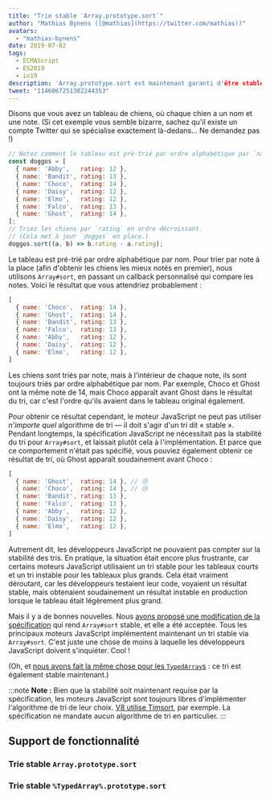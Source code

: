 ```yaml
---
title: "Trie stable `Array.prototype.sort`"
author: "Mathias Bynens ([@mathias](https://twitter.com/mathias))"
avatars:
  - "mathias-bynens"
date: 2019-07-02
tags:
  - ECMAScript
  - ES2019
  - io19
description: 'Array.prototype.sort est maintenant garanti d'être stable.'
tweet: "1146067251302244353"
---
```

Disons que vous avez un tableau de chiens, où chaque chien a un nom et une note. (Si cet exemple vous semble bizarre, sachez qu'il existe un compte Twitter qui se spécialise exactement là-dedans… Ne demandez pas !)

```js
// Notez comment le tableau est pré-trié par ordre alphabétique par `name`.
const doggos = [
  { name: 'Abby',   rating: 12 },
  { name: 'Bandit', rating: 13 },
  { name: 'Choco',  rating: 14 },
  { name: 'Daisy',  rating: 12 },
  { name: 'Elmo',   rating: 12 },
  { name: 'Falco',  rating: 13 },
  { name: 'Ghost',  rating: 14 },
];
// Triez les chiens par `rating` en ordre décroissant.
// (Cela met à jour `doggos` en place.)
doggos.sort((a, b) => b.rating - a.rating);
```

<!--truncate-->
Le tableau est pré-trié par ordre alphabétique par nom. Pour trier par note à la place (afin d'obtenir les chiens les mieux notés en premier), nous utilisons `Array#sort`, en passant un callback personnalisé qui compare les notes. Voici le résultat que vous attendriez probablement :

```js
[
  { name: 'Choco',  rating: 14 },
  { name: 'Ghost',  rating: 14 },
  { name: 'Bandit', rating: 13 },
  { name: 'Falco',  rating: 13 },
  { name: 'Abby',   rating: 12 },
  { name: 'Daisy',  rating: 12 },
  { name: 'Elmo',   rating: 12 },
]
```

Les chiens sont triés par note, mais à l'intérieur de chaque note, ils sont toujours triés par ordre alphabétique par nom. Par exemple, Choco et Ghost ont la même note de 14, mais Choco apparaît avant Ghost dans le résultat du tri, car c'est l'ordre qu'ils avaient dans le tableau original également.

Pour obtenir ce résultat cependant, le moteur JavaScript ne peut pas utiliser _n'importe quel_ algorithme de tri — il doit s'agir d'un tri dit « stable ». Pendant longtemps, la spécification JavaScript ne nécessitait pas la stabilité du tri pour `Array#sort`, et laissait plutôt cela à l'implémentation. Et parce que ce comportement n'était pas spécifié, vous pouviez également obtenir ce résultat de tri, où Ghost apparaît soudainement avant Choco :

```js
[
  { name: 'Ghost',  rating: 14 }, // 😢
  { name: 'Choco',  rating: 14 }, // 😢
  { name: 'Bandit', rating: 13 },
  { name: 'Falco',  rating: 13 },
  { name: 'Abby',   rating: 12 },
  { name: 'Daisy',  rating: 12 },
  { name: 'Elmo',   rating: 12 },
]
```

Autrement dit, les développeurs JavaScript ne pouvaient pas compter sur la stabilité des tris. En pratique, la situation était encore plus frustrante, car certains moteurs JavaScript utilisaient un tri stable pour les tableaux courts et un tri instable pour les tableaux plus grands. Cela était vraiment déroutant, car les développeurs testaient leur code, voyaient un résultat stable, mais obtenaient soudainement un résultat instable en production lorsque le tableau était légèrement plus grand.

Mais il y a de bonnes nouvelles. Nous [avons proposé une modification de la spécification](https://github.com/tc39/ecma262/pull/1340) qui rend `Array#sort` stable, et elle a été acceptée. Tous les principaux moteurs JavaScript implémentent maintenant un tri stable via `Array#sort`. C'est juste une chose de moins à laquelle les développeurs JavaScript doivent s'inquiéter. Cool !

(Oh, et [nous avons fait la même chose pour les `TypedArray`s](https://github.com/tc39/ecma262/pull/1433) : ce tri est également stable maintenant.)

:::note
**Note :** Bien que la stabilité soit maintenant requise par la spécification, les moteurs JavaScript sont toujours libres d'implémenter l'algorithme de tri de leur choix. [V8 utilise Timsort](/blog/array-sort#timsort), par exemple. La spécification ne mandate aucun algorithme de tri en particulier.
:::

## Support de fonctionnalité

### Trie stable `Array.prototype.sort`

<feature-support chrome="70 /blog/v8-release-70#javascript-language-features"
                 firefox="oui"
                 safari="oui"
                 nodejs="12 https://twitter.com/mathias/status/1120700101637353473"
                 babel="oui https://github.com/zloirock/core-js#ecmascript-array"></feature-support>

### Trie stable `%TypedArray%.prototype.sort`

<feature-support chrome="74 https://bugs.chromium.org/p/v8/issues/detail?id=8567"
                 firefox="67 https://bugzilla.mozilla.org/show_bug.cgi?id=1290554"
                 safari="oui"
                 nodejs="12 https://twitter.com/mathias/status/1120700101637353473"
                 babel="oui https://github.com/zloirock/core-js#ecmascript-typed-arrays"></feature-support>
